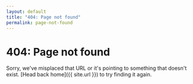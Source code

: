 ```yaml
---
layout: default
title: "404: Page not found"
permalink: page-not-found
---
```


# 404: Page not found
Sorry, we've misplaced that URL or it's pointing to something that doesn't exist. [Head back home]({{ site.url }}) to try finding it again.